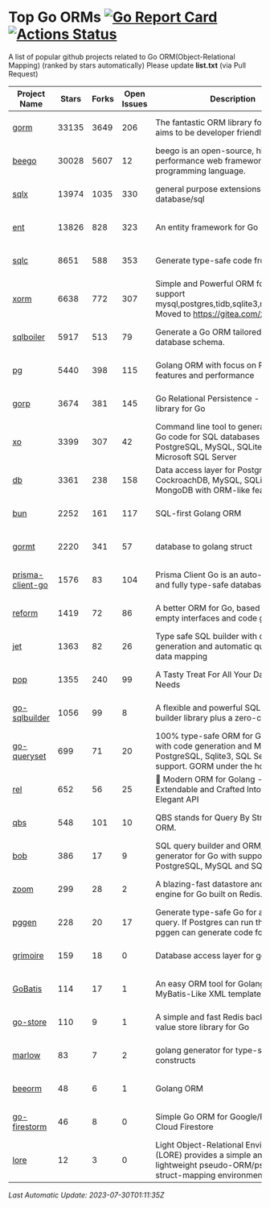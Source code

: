 # Top Go ORMs [![Go Report Card](https://goreportcard.com/badge/github.com/d-tsuji/awesome-go-orms)](https://goreportcard.com/report/github.com/d-tsuji/awesome-go-orms) [![Actions Status](https://github.com/d-tsuji/awesome-go-orms/workflows/CI/badge.svg)](https://github.com/d-tsuji/awesome-go-orms/actions)
A list of popular github projects related to Go ORM(Object-Relational Mapping) (ranked by stars automatically)
Please update **list.txt** (via Pull Request)

| Project Name | Stars | Forks | Open Issues | Description | Last Update |
| ------------ | ----- | ----- | ----------- | ----------- | ----------- |
| [gorm](https://github.com/go-gorm/gorm) | 33135 | 3649 | 206 | The fantastic ORM library for Golang, aims to be developer friendly | 2023-07-29 23:28:36 |
| [beego](https://github.com/beego/beego) | 30028 | 5607 | 12 | beego is an open-source, high-performance web framework for the Go programming language. | 2023-07-30 00:09:36 |
| [sqlx](https://github.com/jmoiron/sqlx) | 13974 | 1035 | 330 | general purpose extensions to golang's database/sql | 2023-07-29 12:14:20 |
| [ent](https://github.com/ent/ent) | 13826 | 828 | 323 | An entity framework for Go | 2023-07-29 20:56:31 |
| [sqlc](https://github.com/sqlc-dev/sqlc) | 8651 | 588 | 353 | Generate type-safe code from SQL | 2023-07-29 20:19:22 |
| [xorm](https://github.com/go-xorm/xorm) | 6638 | 772 | 307 | Simple and Powerful ORM for Go, support mysql,postgres,tidb,sqlite3,mssql,oracle, Moved to https://gitea.com/xorm/xorm | 2023-07-25 07:05:19 |
| [sqlboiler](https://github.com/volatiletech/sqlboiler) | 5917 | 513 | 79 | Generate a Go ORM tailored to your database schema. | 2023-07-28 21:46:56 |
| [pg](https://github.com/go-pg/pg) | 5440 | 398 | 115 | Golang ORM with focus on PostgreSQL features and performance | 2023-07-29 12:31:40 |
| [gorp](https://github.com/go-gorp/gorp) | 3674 | 381 | 145 | Go Relational Persistence - an ORM-ish library for Go | 2023-07-22 14:00:08 |
| [xo](https://github.com/xo/xo) | 3399 | 307 | 42 | Command line tool to generate idiomatic Go code for SQL databases supporting PostgreSQL, MySQL, SQLite, Oracle, and Microsoft SQL Server | 2023-07-29 12:16:17 |
| [db](https://github.com/upper/db) | 3361 | 238 | 158 | Data access layer for PostgreSQL, CockroachDB, MySQL, SQLite and MongoDB with ORM-like features. | 2023-07-28 15:34:59 |
| [bun](https://github.com/uptrace/bun) | 2252 | 161 | 117 | SQL-first Golang ORM | 2023-07-29 12:30:40 |
| [gormt](https://github.com/xxjwxc/gormt) | 2220 | 341 | 57 | database to golang struct | 2023-07-28 09:31:23 |
| [prisma-client-go](https://github.com/steebchen/prisma-client-go) | 1576 | 83 | 104 | Prisma Client Go is an auto-generated and fully type-safe database client | 2023-07-28 09:33:25 |
| [reform](https://github.com/go-reform/reform) | 1419 | 72 | 86 | A better ORM for Go, based on non-empty interfaces and code generation. | 2023-07-22 21:17:40 |
| [jet](https://github.com/go-jet/jet) | 1363 | 82 | 26 | Type safe SQL builder with code generation and automatic query result data mapping | 2023-07-29 17:00:26 |
| [pop](https://github.com/gobuffalo/pop) | 1355 | 240 | 99 | A Tasty Treat For All Your Database Needs | 2023-07-29 16:42:09 |
| [go-sqlbuilder](https://github.com/huandu/go-sqlbuilder) | 1056 | 99 | 8 | A flexible and powerful SQL string builder library plus a zero-config ORM. | 2023-07-29 13:16:34 |
| [go-queryset](https://github.com/jirfag/go-queryset) | 699 | 71 | 20 | 100% type-safe ORM for Go (Golang) with code generation and MySQL, PostgreSQL, Sqlite3, SQL Server support. GORM under the hood. | 2023-06-22 15:30:43 |
| [rel](https://github.com/go-rel/rel) | 652 | 56 | 25 | :gem: Modern ORM for Golang - Testable, Extendable and Crafted Into a Clean and Elegant API | 2023-07-25 14:29:32 |
| [qbs](https://github.com/coocood/qbs) | 548 | 101 | 10 | QBS stands for Query By Struct. A Go ORM. | 2023-06-28 11:20:23 |
| [bob](https://github.com/stephenafamo/bob) | 386 | 17 | 9 | SQL query builder and ORM/Factory generator for Go with support for PostgreSQL, MySQL and SQLite | 2023-07-29 08:00:57 |
| [zoom](https://github.com/albrow/zoom) | 299 | 28 | 2 | A blazing-fast datastore and querying engine for Go built on Redis. | 2023-06-28 11:19:53 |
| [pggen](https://github.com/jschaf/pggen) | 228 | 20 | 17 | Generate type-safe Go for any Postgres query. If Postgres can run the query, pggen can generate code for it. | 2023-07-28 06:03:39 |
| [grimoire](https://github.com/Fs02/grimoire) | 159 | 18 | 0 | Database access layer for golang | 2023-05-05 18:28:02 |
| [GoBatis](https://github.com/mei-rune/GoBatis) | 114 | 17 | 1 | An easy ORM tool for Golang, support MyBatis-Like XML template SQL | 2023-07-07 19:10:37 |
| [go-store](https://github.com/gosuri/go-store) | 110 | 9 | 1 | A simple and fast Redis backed key-value store library for Go | 2023-03-15 19:18:53 |
| [marlow](https://github.com/dadleyy/marlow) | 83 | 7 | 2 | golang generator for type-safe sql api constructs | 2023-01-28 13:13:25 |
| [beeorm](https://github.com/latolukasz/beeorm) | 48 | 6 | 1 | Golang ORM | 2023-07-06 08:13:07 |
| [go-firestorm](https://github.com/jschoedt/go-firestorm) | 46 | 8 | 0 | Simple Go ORM for Google/Firebase Cloud Firestore | 2023-07-27 20:58:05 |
| [lore](https://github.com/abrahambotros/lore) | 12 | 3 | 0 | Light Object-Relational Environment (LORE) provides a simple and lightweight pseudo-ORM/pseudo-struct-mapping environment for Go | 2023-03-26 01:00:56 |

*Last Automatic Update: 2023-07-30T01:11:35Z*